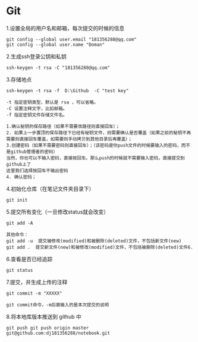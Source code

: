 # Git

 1.设置全局的用户名和邮箱，每次提交的时候的信息

```DOS
git config --global user.email "181356288@qq.com"
git config --global user.name "Doman"
```

2.生成ssh登录公钥和私钥

``` 
ssh-keygen -t rsa -C "181356288@qq.com"
```

3.存储地点

```
ssh-keygen -t rsa -f  D:\Github  -C "test key"

-t 指定密钥类型，默认是 rsa ，可以省略。
-C 设置注释文字，比如邮箱。
-f 指定密钥文件存储文件名。

1.确认秘钥的保存路径（如果不需要改路径则直接回车）；
2. 如果上一步置顶的保存路径下已经有秘钥文件，则需要确认是否覆盖（如果之前的秘钥不再需要则直接回车覆盖，如需要则手动拷贝到其他目录后再覆盖）；
3.创建密码（如果不需要密码则直接回车）；（该密码是你push文件的时候要输入的密码，而不是github管理者的密码）
当然，你也可以不输入密码，直接按回车。那么push的时候就不需要输入密码，直接提交到github上了
这里我们选择按回车不输出密码
4. 确认密码；
```

4.初始化仓库（在笔记文件夹目录下）

```DOS
git init  
```

5.提交所有变化（一旦修改status就会改变）

```
git add -A  

其他命令：
git add -u  提交被修改(modified)和被删除(deleted)文件，不包括新文件(new)
git add .  提交新文件(new)和被修改(modified)文件，不包括被删除(deleted)文件6.
```

6.查看是否已经追踪

```
git status
```

7.提交，并生成上传的注释

```
git commit -m "XXXXX"

git commit命令，-m后面输入的是本次提交的说明
```

8.将本地库版本推送到 github 中

```
git push git push origin master git@github.com:dj181356288/notebook.git
```

